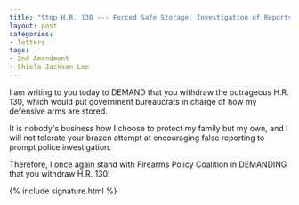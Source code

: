 ```yaml
---
title: "Stop H.R. 130 --- Forced Safe Storage, Investigation of Reports"
layout: post
categories:
- letters
tags:
- 2nd Amendment
- Shiela Jackson Lee
---
```


I am writing to you today to DEMAND that you withdraw the outrageous H.R. 130, which would put government bureaucrats in charge of how my defensive arms are stored.

It is nobody's business how I choose to protect my family but my own, and I will not tolerate your brazen attempt at encouraging false reporting to prompt police investigation.

Therefore, I once again stand with Firearms Policy Coalition in DEMANDING that you withdraw H.R. 130!

{% include signature.html %}
